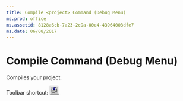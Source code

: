 ```yaml
---
title: Compile <project> Command (Debug Menu)
ms.prod: office
ms.assetid: 8128a6cb-7a23-2c9a-00e4-43964003dfe7
ms.date: 06/08/2017 
---
```



# Compile <project> Command (Debug Menu)

Compiles your project.

Toolbar shortcut: 
![Toolbar button](../../../images/tbr_comp_ZA01201690.gif).

